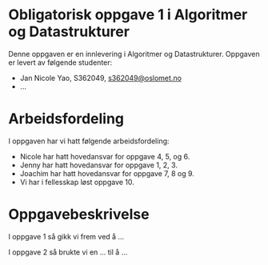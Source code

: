 # Obligatorisk oppgave 1 i Algoritmer og Datastrukturer

Denne oppgaven er en innlevering i Algoritmer og Datastrukturer. 
Oppgaven er levert av følgende studenter:
* Jan Nicole Yao, S362049, s362049@oslomet.no
* ...

# Arbeidsfordeling

I oppgaven har vi hatt følgende arbeidsfordeling:
* Nicole har hatt hovedansvar for oppgave 4, 5, og 6. 
* Jenny har hatt hovedansvar for oppgave 1, 2, 3.
* Joachim har hatt hovedansvar for oppgave 7, 8 og 9. 
* Vi har i fellesskap løst oppgave 10. 

# Oppgavebeskrivelse

I oppgave 1 så gikk vi frem ved å ...

I oppgave 2 så brukte vi en ... til å ...
